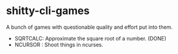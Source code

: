 # shitty-cli-games
A bunch of games with questionable quality and effort put into them.

- SQRTCALC: Approximate the square root of a number. (DONE)
- NCURSOR : Shoot things in ncurses.
